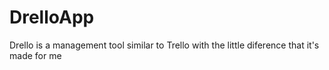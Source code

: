 # DrelloApp
Drello is a management tool similar to Trello with the little diference that it's made for me

